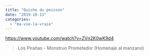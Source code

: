 ```yaml
---
title: "Quiche du poisson"
date: "2019-10-13"
categories: 
  - "ma-vie-la-vraie"
---
```


https://www.youtube.com/watch?v=ZVn2K0wK9d4

> Los Pirañas - Monstruo Prometedor (Homenaje al manzano)
